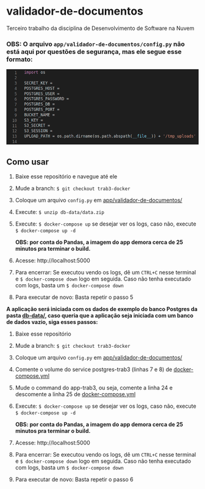 # validador-de-documentos
Terceiro trabalho da disciplina de Desenvolvimento de Software na Nuvem

### OBS: O arquivo `app/validador-de-documentos/config.py` não está aqui por questões de segurança, mas ele segue esse formato:

![config](config.png)

## Como usar

1. Baixe esse repositório e navegue até ele
2. Mude a branch: `$ git checkout trab3-docker`
3. Coloque um arquivo `config.py` em [app/validador-de-documentos/](https://github.com/titowoche30/validador-de-documentos/tree/trab3-docker/app/validador-de-documentos)
4. Execute: `$ unzip db-data/data.zip` 
5. Execute: `$ docker-compose up` se desejar ver os logs, caso não, execute `$ docker-compose up -d`

    **OBS: por conta do Pandas, a imagem do app demora cerca de 25 minutos pra terminar o build.**
    
5. Acesse: http://localhost:5000
6. Para encerrar: Se executou vendo os logs, dê um `CTRL+C` nesse terminal e `$ docker-compose down` logo em seguida. Caso não tenha executado com logs, basta um `$ docker-compose down`
7. Para executar de novo: Basta repetir o passo 5  


**A aplicação será iniciada com os dados de exemplo do banco Postgres da pasta [db-data/](https://github.com/titowoche30/validador-de-documentos/tree/trab3-docker/db-data), caso queria que a aplicação seja iniciada com um banco de dados vazio, siga esses passos:**


1. Baixe esse repositório
2. Mude a branch: `$ git checkout trab3-docker`
3. Coloque um arquivo `config.py` em [app/validador-de-documentos/](https://github.com/titowoche30/validador-de-documentos/tree/trab3-docker/app/validador-de-documentos)
4. Comente o volume do service postgres-trab3 (linhas 7 e 8) de [docker-compose.yml](https://github.com/titowoche30/validador-de-documentos/blob/trab3-docker/docker-compose.yml)
5. Mude o command do app-trab3, ou seja, comente a linha 24 e descomente a linha 25 de [docker-compose.yml](https://github.com/titowoche30/validador-de-documentos/blob/trab3-docker/docker-compose.yml)
6. Execute: `$ docker-compose up` se desejar ver os logs, caso não, execute `$ docker-compose up -d`

    **OBS: por conta do Pandas, a imagem do app demora cerca de 25 minutos pra terminar o build.**
    
7. Acesse: http://localhost:5000
8. Para encerrar: Se executou vendo os logs, dê um `CTRL+C` nesse terminal e `$ docker-compose down` logo em seguida. Caso não tenha executado com logs, basta um `$ docker-compose down`
9. Para executar de novo: Basta repetir o passo 6
 
